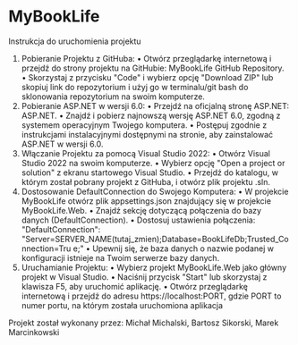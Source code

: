 # MyBookLife
Instrukcja do uruchomienia projektu
1. Pobieranie Projektu z GitHuba:
• Otwórz przeglądarkę internetową i przejdź do strony projektu na GitHubie: 
MyBookLife GitHub Repository.
• Skorzystaj z przycisku "Code" i wybierz opcję "Download ZIP" lub skopiuj link do 
repozytorium i użyj go w terminalu/git bash do sklonowania repozytorium na swoim 
komputerze.
2. Pobieranie ASP.NET w wersji 6.0:
• Przejdź na oficjalną stronę ASP.NET: ASP.NET.
• Znajdź i pobierz najnowszą wersję ASP.NET 6.0, zgodną z systemem operacyjnym 
Twojego komputera.
• Postępuj zgodnie z instrukcjami instalacyjnymi dostępnymi na stronie, aby 
zainstalować ASP.NET w wersji 6.0.
3. Włączanie Projektu za pomocą Visual Studio 2022:
• Otwórz Visual Studio 2022 na swoim komputerze.
• Wybierz opcję "Open a project or solution" z ekranu startowego Visual Studio.
• Przejdź do katalogu, w którym został pobrany projekt z GitHuba, i otwórz plik 
projektu .sln.
4. Dostosowanie DefaultConnection do Swojego Komputera:
• W projekcie MyBookLife otwórz plik appsettings.json znajdujący się w projekcie 
MyBookLife.Web.
• Znajdź sekcję dotyczącą połączenia do bazy danych (DefaultConnection).
• Dostosuj ustawienia połączenia: "DefaultConnection": 
"Server=SERVER_NAME(tutaj_zmien);Database=BookLifeDb;Trusted_Connection=Tru
e;"
• Upewnij się, że baza danych o nazwie podanej w konfiguracji istnieje na Twoim 
serwerze bazy danych.
5. Uruchamianie Projektu:
• Wybierz projekt MyBookLife.Web jako główny projekt w Visual Studio.
• Naciśnij przycisk "Start" lub skorzystaj z klawisza F5, aby uruchomić aplikację.
• Otwórz przeglądarkę internetową i przejdź do adresu https://localhost:PORT, gdzie 
PORT to numer portu, na którym została uruchomiona aplikacja

Projekt został wykonany przez: Michał Michalski, Bartosz Sikorski, Marek Marcinkowski
